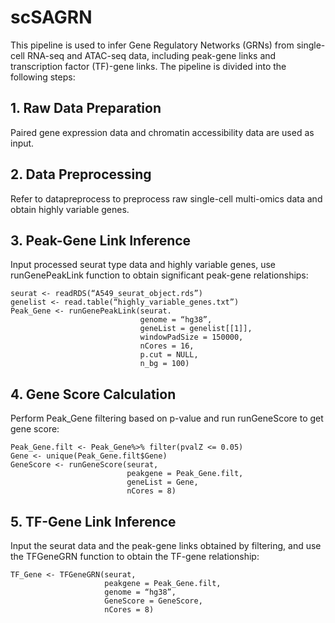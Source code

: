 # scSAGRN
This pipeline is used to infer Gene Regulatory Networks (GRNs) from single-cell RNA-seq and ATAC-seq data, including peak-gene links and transcription factor (TF)-gene links. The pipeline is divided into the following steps:
## 1. Raw Data Preparation
Paired gene expression data and chromatin accessibility data are used as input.

## 2. Data Preprocessing
 Refer to datapreprocess to preprocess raw single-cell multi-omics data and obtain highly variable genes.

## 3. Peak-Gene Link Inference
 Input processed seurat type data and highly variable genes, use runGenePeakLink function to obtain significant peak-gene relationships:

```
seurat <- readRDS(“A549_seurat_object.rds”)  
genelist <- read.table(“highly_variable_genes.txt”)
Peak_Gene <- runGenePeakLink(seurat.
                             genome = “hg38”, 
                             geneList = genelist[[1]],
                             windowPadSize = 150000,
                             nCores = 16,
                             p.cut = NULL, 
                             n_bg = 100)
```
## 4. Gene Score Calculation
  Perform Peak_Gene filtering based on p-value and run runGeneScore to get gene score:

```
Peak_Gene.filt <- Peak_Gene%>% filter(pvalZ <= 0.05)
Gene <- unique(Peak_Gene.filt$Gene)
GeneScore <- runGeneScore(seurat,                         
                          peakgene = Peak_Gene.filt,                         
                          geneList = Gene,                         
                          nCores = 8)
```
## 5. TF-Gene Link Inference
  Input the seurat data and the peak-gene links obtained by filtering, and use the TFGeneGRN function to obtain the TF-gene relationship:

```
TF_Gene <- TFGeneGRN(seurat, 
                     peakgene = Peak_Gene.filt, 
                     genome = “hg38”,
                     GeneScore = GeneScore,
                     nCores = 8)
```